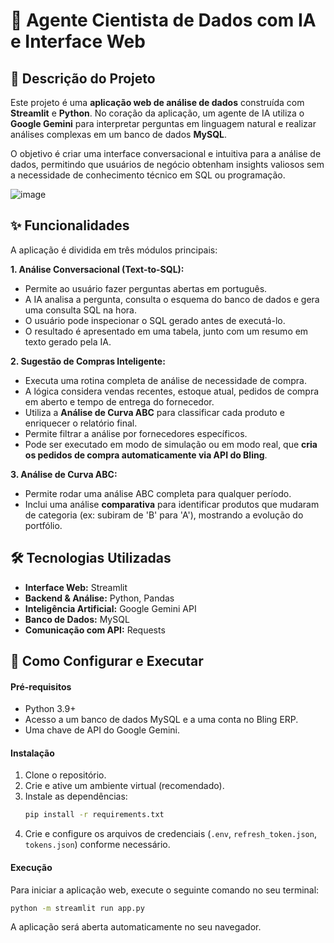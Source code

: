 # 🤖 Agente Cientista de Dados com IA e Interface Web

## 📖 Descrição do Projeto

Este projeto é uma **aplicação web de análise de dados** construída com **Streamlit** e **Python**. No coração da aplicação, um agente de IA utiliza o **Google Gemini** para interpretar perguntas em linguagem natural e realizar análises complexas em um banco de dados **MySQL**.

O objetivo é criar uma interface conversacional e intuitiva para a análise de dados, permitindo que usuários de negócio obtenham insights valiosos sem a necessidade de conhecimento técnico em SQL ou programação.

![image](https://github.com/user-attachments/assets/f138233a-37a4-47fc-ab0e-a7a1e712aaf2)


## ✨ Funcionalidades

A aplicação é dividida em três módulos principais:

**1. Análise Conversacional (Text-to-SQL):**
* Permite ao usuário fazer perguntas abertas em português.
* A IA analisa a pergunta, consulta o esquema do banco de dados e gera uma consulta SQL na hora.
* O usuário pode inspecionar o SQL gerado antes de executá-lo.
* O resultado é apresentado em uma tabela, junto com um resumo em texto gerado pela IA.

**2. Sugestão de Compras Inteligente:**
* Executa uma rotina completa de análise de necessidade de compra.
* A lógica considera vendas recentes, estoque atual, pedidos de compra em aberto e tempo de entrega do fornecedor.
* Utiliza a **Análise de Curva ABC** para classificar cada produto e enriquecer o relatório final.
* Permite filtrar a análise por fornecedores específicos.
* Pode ser executado em modo de simulação ou em modo real, que **cria os pedidos de compra automaticamente via API do Bling**.

**3. Análise de Curva ABC:**
* Permite rodar uma análise ABC completa para qualquer período.
* Inclui uma análise **comparativa** para identificar produtos que mudaram de categoria (ex: subiram de 'B' para 'A'), mostrando a evolução do portfólio.

## 🛠️ Tecnologias Utilizadas

* **Interface Web:** Streamlit
* **Backend & Análise:** Python, Pandas
* **Inteligência Artificial:** Google Gemini API
* **Banco de Dados:** MySQL
* **Comunicação com API:** Requests

## 🚀 Como Configurar e Executar

#### Pré-requisitos
* Python 3.9+
* Acesso a um banco de dados MySQL e a uma conta no Bling ERP.
* Uma chave de API do Google Gemini.

#### Instalação
1.  Clone o repositório.
2.  Crie e ative um ambiente virtual (recomendado).
3.  Instale as dependências:
    ```bash
    pip install -r requirements.txt
    ```
4.  Crie e configure os arquivos de credenciais (`.env`, `refresh_token.json`, `tokens.json`) conforme necessário.

#### Execução
Para iniciar a aplicação web, execute o seguinte comando no seu terminal:
```bash
python -m streamlit run app.py
```
A aplicação será aberta automaticamente no seu navegador.
